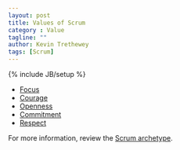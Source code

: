 ```yaml
---
layout: post
title: Values of Scrum
category : Value
tagline: ""
author: Kevin Trethewey
tags: [Scrum]
---
```

{% include JB/setup %}

* [Focus](/Value/Focus)
* [Courage](/Value/Courage)
* [Openness](/Value/Openness)
* [Commitment](/Value/Commitment)
* [Respect](/Value/Respect)

For more information, review the [Scrum archetype](/archetype/Scrum/).
